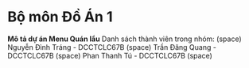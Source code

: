 # Bộ môn Đồ Án 1
**Mô tả dự án Menu Quán lẩu**
Danh sách thành viên trong nhóm: (space)
Nguyễn Đình Tráng - DCCTCLC67B (space)
Trần Đăng Quang - DCCTCLC67B (space)
Phan Thanh Tú - DCCTCLC67B (space)
